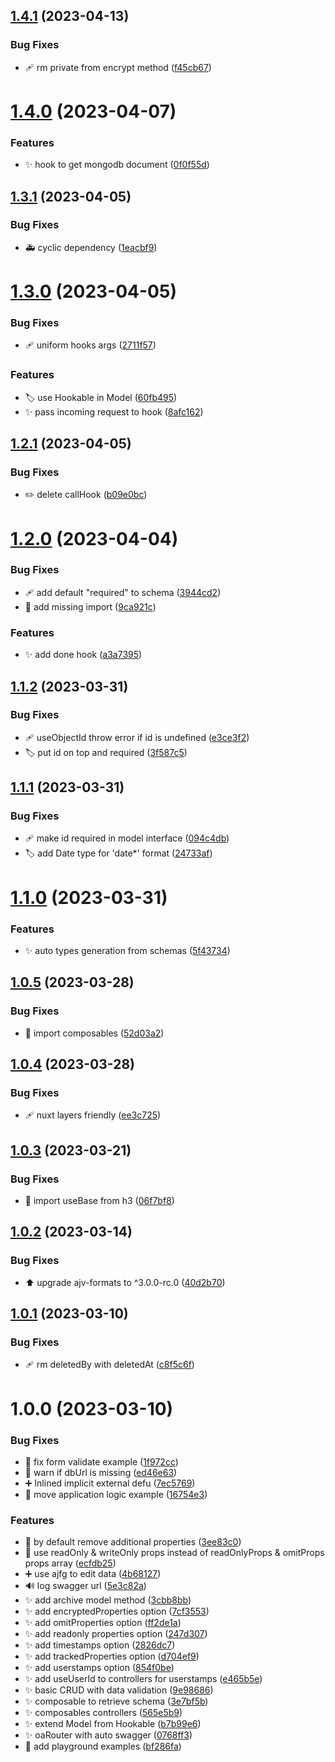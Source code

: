 ## [1.4.1](https://github.com/Morgbn/nuxt-oa/compare/v1.4.0...v1.4.1) (2023-04-13)


### Bug Fixes

* :adhesive_bandage: rm private from encrypt method ([f45cb67](https://github.com/Morgbn/nuxt-oa/commit/f45cb67d2f5be39d093422824bc903b8d1c5c831))

# [1.4.0](https://github.com/Morgbn/nuxt-oa/compare/v1.3.1...v1.4.0) (2023-04-07)


### Features

* :sparkles: hook to get mongodb document ([0f0f55d](https://github.com/Morgbn/nuxt-oa/commit/0f0f55d03ecda8b2515da277a442d83efc544b5b))

## [1.3.1](https://github.com/Morgbn/nuxt-oa/compare/v1.3.0...v1.3.1) (2023-04-05)


### Bug Fixes

* :ambulance: cyclic dependency ([1eacbf9](https://github.com/Morgbn/nuxt-oa/commit/1eacbf959f1394c32ed9de9c9702c142aa620e3a))

# [1.3.0](https://github.com/Morgbn/nuxt-oa/compare/v1.2.1...v1.3.0) (2023-04-05)


### Bug Fixes

* :adhesive_bandage: uniform hooks args ([2711f57](https://github.com/Morgbn/nuxt-oa/commit/2711f574c9734e1195cfa1cf9be10660817899c6))


### Features

* :label: use Hookable<T> in Model ([60fb495](https://github.com/Morgbn/nuxt-oa/commit/60fb495d25f20092fbe07ee4dd8a0ac152c3ff54))
* :sparkles: pass incoming request to hook ([8afc162](https://github.com/Morgbn/nuxt-oa/commit/8afc162e3f4a42dc7fbf14c9829bee60f28cfb7a))

## [1.2.1](https://github.com/Morgbn/nuxt-oa/compare/v1.2.0...v1.2.1) (2023-04-05)


### Bug Fixes

* :pencil2: delete callHook ([b09e0bc](https://github.com/Morgbn/nuxt-oa/commit/b09e0bc43655ff1d09d7d9f19fee099718698f8f))

# [1.2.0](https://github.com/Morgbn/nuxt-oa/compare/v1.1.2...v1.2.0) (2023-04-04)


### Bug Fixes

* :adhesive_bandage: add default "required" to schema ([3944cd2](https://github.com/Morgbn/nuxt-oa/commit/3944cd27c7edaec8cc4363d978c92cdfea110381))
* :bug: add missing import ([9ca921c](https://github.com/Morgbn/nuxt-oa/commit/9ca921cda745f7c85618eb505c2270b0b8e49a89))


### Features

* :sparkles: add done hook ([a3a7395](https://github.com/Morgbn/nuxt-oa/commit/a3a7395138eb045aad295effbc48136de2ce4790))

## [1.1.2](https://github.com/Morgbn/nuxt-oa/compare/v1.1.1...v1.1.2) (2023-03-31)


### Bug Fixes

* :adhesive_bandage: useObjectId throw error if id is undefined ([e3ce3f2](https://github.com/Morgbn/nuxt-oa/commit/e3ce3f2bb22f7691353bbed125ada1ec2c5290ea))
* :label: put id on top and required ([3f587c5](https://github.com/Morgbn/nuxt-oa/commit/3f587c5fc21b130fd1dc63e173d9447ea64f885e))

## [1.1.1](https://github.com/Morgbn/nuxt-oa/compare/v1.1.0...v1.1.1) (2023-03-31)


### Bug Fixes

* :adhesive_bandage: make id required in model interface ([094c4db](https://github.com/Morgbn/nuxt-oa/commit/094c4db1125b0408dfd697ded31a7059f7087093))
* :label: add Date type  for 'date*' format ([24733af](https://github.com/Morgbn/nuxt-oa/commit/24733af26baddb272516cbe2eec72096d4c67360))

# [1.1.0](https://github.com/Morgbn/nuxt-oa/compare/v1.0.5...v1.1.0) (2023-03-31)


### Features

* :sparkles: auto types generation from schemas ([5f43734](https://github.com/Morgbn/nuxt-oa/commit/5f43734123f2c06600ef85a79e2f6286fabae552))

## [1.0.5](https://github.com/Morgbn/nuxt-oa/compare/v1.0.4...v1.0.5) (2023-03-28)


### Bug Fixes

* :bug: import composables ([52d03a2](https://github.com/Morgbn/nuxt-oa/commit/52d03a25673ed061ad04a3afe28486481c026cae))

## [1.0.4](https://github.com/Morgbn/nuxt-oa/compare/v1.0.3...v1.0.4) (2023-03-28)


### Bug Fixes

* :adhesive_bandage: nuxt layers friendly ([ee3c725](https://github.com/Morgbn/nuxt-oa/commit/ee3c7252bf822b6d1c854175102b62c04ba2612a))

## [1.0.3](https://github.com/Morgbn/nuxt-oa/compare/v1.0.2...v1.0.3) (2023-03-21)


### Bug Fixes

* :bug: import useBase from h3 ([06f7bf8](https://github.com/Morgbn/nuxt-oa/commit/06f7bf8ca808606e656962ea3654b121e0f825c5))

## [1.0.2](https://github.com/Morgbn/nuxt-oa/compare/v1.0.1...v1.0.2) (2023-03-14)


### Bug Fixes

* :arrow_up: upgrade ajv-formats to ^3.0.0-rc.0 ([40d2b70](https://github.com/Morgbn/nuxt-oa/commit/40d2b70f152cf62ab23dfcad0f27a861876d4b7e))

## [1.0.1](https://github.com/Morgbn/nuxt-oa/compare/v1.0.0...v1.0.1) (2023-03-10)


### Bug Fixes

* :adhesive_bandage: rm deletedBy with deletedAt ([c8f5c6f](https://github.com/Morgbn/nuxt-oa/commit/c8f5c6ff05d30c4b588cbc1dc5d1e12a2f592316))

# 1.0.0 (2023-03-10)


### Bug Fixes

* :bug: fix form validate example ([1f972cc](https://github.com/Morgbn/nuxt-oa/commit/1f972cc1782450e19e37f443e9463835830a583b))
* :bug: warn if dbUrl is missing ([ed46e63](https://github.com/Morgbn/nuxt-oa/commit/ed46e633f168e6339a786e24183e26593de6da3e))
* :heavy_plus_sign: Inlined implicit external defu ([7ec5769](https://github.com/Morgbn/nuxt-oa/commit/7ec576920cd35f5dd16cb3edd9affad53a9bbbf9))
* :truck: move application logic example ([16754e3](https://github.com/Morgbn/nuxt-oa/commit/16754e36872381ad60e9aadf5c4e4a55acee989b))


### Features

* :art: by default remove additional properties ([3ee83c0](https://github.com/Morgbn/nuxt-oa/commit/3ee83c013019d52d02ea393ab406873032fa2f59))
* :art: use readOnly & writeOnly props instead of readOnlyProps & omitProps props array ([ecfdb25](https://github.com/Morgbn/nuxt-oa/commit/ecfdb25055c755c5c86f39548147c9672e56333d))
* :heavy_plus_sign: use ajfg to edit data ([4b68127](https://github.com/Morgbn/nuxt-oa/commit/4b681272bb2e35a228e194011cbbc582baab2e19))
* :loud_sound: log swagger url ([5e3c82a](https://github.com/Morgbn/nuxt-oa/commit/5e3c82a55459998a5642d108b7be1fa1459b3a2a))
* :sparkles: add archive model method ([3cbb8bb](https://github.com/Morgbn/nuxt-oa/commit/3cbb8bbb5a86d7ada2b1f10ac9746d93cc9b2d07))
* :sparkles: add encryptedProperties option ([7cf3553](https://github.com/Morgbn/nuxt-oa/commit/7cf355355ecccce918954b422fe750f7f97fc942))
* :sparkles: add omitProperties option ([ff2de1a](https://github.com/Morgbn/nuxt-oa/commit/ff2de1a7b18eaf2d3cc87bfd96c85496734f06e7))
* :sparkles: add readonly properties option ([247d307](https://github.com/Morgbn/nuxt-oa/commit/247d30743e2edae348e4195d72d391e67601d00f))
* :sparkles: add timestamps option ([2826dc7](https://github.com/Morgbn/nuxt-oa/commit/2826dc7cfb021ff1f58148b60c8890ad2172ab42))
* :sparkles: add trackedProperties option ([d704ef9](https://github.com/Morgbn/nuxt-oa/commit/d704ef93b919d946837614f245e533f3c31200cb))
* :sparkles: add userstamps option ([854f0be](https://github.com/Morgbn/nuxt-oa/commit/854f0beec6d17cfc4ea687caeeb2d92815d0c0a2))
* :sparkles: add useUserId to controllers for userstamps ([e465b5e](https://github.com/Morgbn/nuxt-oa/commit/e465b5e915e06cd4f2bec3e5dacd694e2dc88301))
* :sparkles: basic CRUD with data validation ([9e98686](https://github.com/Morgbn/nuxt-oa/commit/9e9868699043859f15fded65671b104ec75bda5d))
* :sparkles: composable to retrieve schema ([3e7bf5b](https://github.com/Morgbn/nuxt-oa/commit/3e7bf5bae13fc516c9448746948574ff43baf5b2))
* :sparkles: composables controllers ([565e5b9](https://github.com/Morgbn/nuxt-oa/commit/565e5b9cff93f311a80496ce7b510a346649114e))
* :sparkles: extend Model from Hookable ([b7b99e6](https://github.com/Morgbn/nuxt-oa/commit/b7b99e61be8f0ad4a4507e624dbe2b4f7f4dedc4))
* :sparkles: oaRouter with auto swagger ([0768ff3](https://github.com/Morgbn/nuxt-oa/commit/0768ff39510b606d935e3e9c9939922beaf25cac))
* :test_tube: add playground examples ([bf286fa](https://github.com/Morgbn/nuxt-oa/commit/bf286fa73131332230aec33ecf9aebe999eb0ff8))
